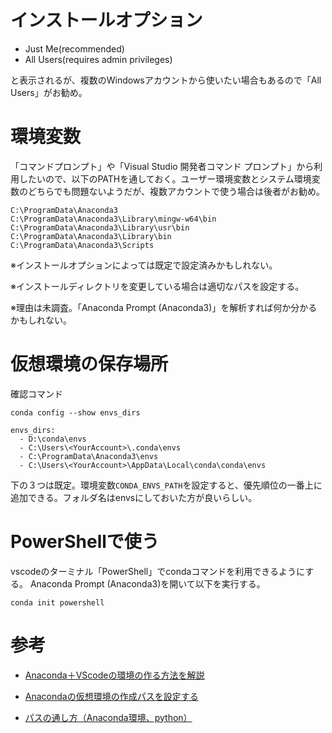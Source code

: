# インストールオプション

- Just Me(recommended)
- All Users(requires admin privileges)

と表示されるが、複数のWindowsアカウントから使いたい場合もあるので「All Users」がお勧め。

# 環境変数
「コマンドプロンプト」や「Visual Studio 開発者コマンド プロンプト」から利用したいので、以下のPATHを通しておく。ユーザー環境変数とシステム環境変数のどちらでも問題ないようだが、複数アカウントで使う場合は後者がお勧め。

```
C:\ProgramData\Anaconda3
C:\ProgramData\Anaconda3\Library\mingw-w64\bin
C:\ProgramData\Anaconda3\Library\usr\bin
C:\ProgramData\Anaconda3\Library\bin
C:\ProgramData\Anaconda3\Scripts
```
※インストールオプションによっては既定で設定済みかもしれない。

※インストールディレクトリを変更している場合は適切なパスを設定する。

※理由は未調査。「Anaconda Prompt (Anaconda3)」を解析すれば何か分かるかもしれない。

# 仮想環境の保存場所

確認コマンド
```
conda config --show envs_dirs

envs_dirs:
  - D:\conda\envs
  - C:\Users\<YourAccount>\.conda\envs
  - C:\ProgramData\Anaconda3\envs
  - C:\Users\<YourAccount>\AppData\Local\conda\conda\envs
```
下の３つは既定。環境変数`CONDA_ENVS_PATH`を設定すると、優先順位の一番上に追加できる。フォルダ名はenvsにしておいた方が良いらしい。

# PowerShellで使う
vscodeのターミナル「PowerShell」でcondaコマンドを利用できるようにする。
Anaconda Prompt (Anaconda3)を開いて以下を実行する。
```
conda init powershell
```

# 参考
- [Anaconda＋VScodeの環境の作る方法を解説](https://python0to1.com/499/#toc7)

- [Anacondaの仮想環境の作成パスを設定する](https://persimoon.hatenablog.com/entry/2021/01/03/153855)

- [パスの通し方（Anaconda環境、python）](https://mathphysnote.com/python/anacondapath/)